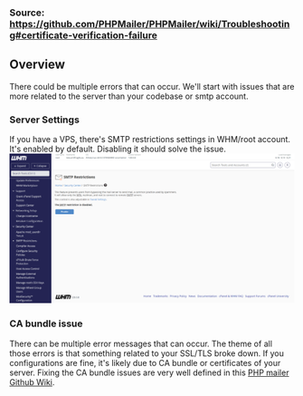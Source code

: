 ### Source: https://github.com/PHPMailer/PHPMailer/wiki/Troubleshooting#certificate-verification-failure

## Overview
There could be multiple errors that can occur. We'll start with issues that are more related to the server than your
codebase or smtp account.

### Server Settings
If you have a VPS, there's SMTP restrictions settings in WHM/root account. It's enabled by default. Disabling it should
solve the issue.
![SMTP Restrictions Settings in WHM](../public/images/honest-work/whm-smtp-restrictions-setting.png "SMTP Restrictions Settings in WHM")

### CA bundle issue
There can be multiple error messages that can occur. The theme of all those errors is that something related to your SSL/TLS
broke down. If you configurations are fine, it's likely due to CA bundle or certificates of your server. Fixing the CA
bundle issues are very well defined in this 
[PHP mailer Github Wiki](https://github.com/PHPMailer/PHPMailer/wiki/Troubleshooting#certificate-verification-failure).

